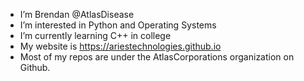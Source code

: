 - I’m Brendan @AtlasDisease
- I’m interested in Python and Operating Systems
- I’m currently learning C++ in college
- My website is https://ariestechnologies.github.io
- Most of my repos are under the AtlasCorporations organization on Github.
